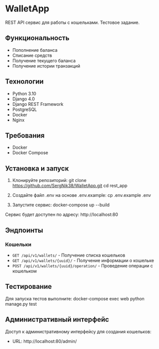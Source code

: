 # WalletApp

REST API сервис для работы с кошельками. Тестовое задание.

## Функциональность

- Пополнение баланса
- Списание средств
- Получение текущего баланса
- Получение истории транзакций

## Технологии

- Python 3.10
- Django 4.0
- Django REST Framework
- PostgreSQL
- Docker
- Nginx

## Требования

- Docker
- Docker Compose

## Установка и запуск

1. Клонируйте репозиторий:
        git clone https://github.com/SergNik38/WalletApp.git
        cd rest_app

2. Создайте файл .env на основе .env.example:
        cp .env.example .env
3. Запустите сервис:
        docker-compose up --build



Сервис будет доступен по адресу: http://localhost:80

## Эндпоинты

### Кошельки

- `GET /api/v1/wallets/` - Получение списка кошельков
- `GET /api/v1/wallets/{uuid}/` - Получение информации о кошельке
- `POST /api/v1/wallets/{uuid}/operation/` - Проведение операции с кошельком


## Тестирование

Для запуска тестов выполните:
    docker-compose exec web python manage.py test

## Административный интерфейс

Доступ к административному интерфейсу для создания кошельков:
- URL: http://localhost:80/admin/
